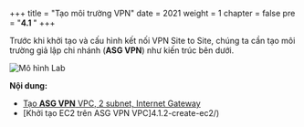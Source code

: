 +++
title = "Tạo môi trường VPN"
date = 2021
weight = 1
chapter = false
pre = "<b>4.1 </b>"
+++

Trước khi khởi tạo và cấu hình kết nối VPN Site to Site, chúng ta cần tạo môi trường giả lập chi nhánh (**ASG VPN**) như kiến trúc bên dưới.

![Mô hình Lab](/images/architecture/vpn.png?width=80pc)

**Nội dung:**

- [Tạo **ASG VPN** VPC, 2 subnet, Internet Gateway](4.1.1-create-asg-vpn-vpc/)
- [Khởi tạo EC2 trên ASG VPN VPC]4.1.2-create-ec2/)
 
